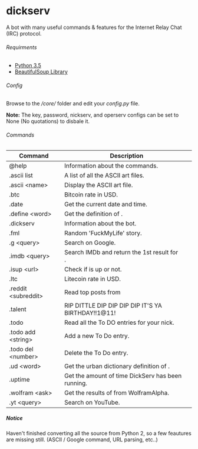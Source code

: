 # dickserv
A bot with many useful commands &amp; features for the Internet Relay Chat (IRC) protocol.

###### Requirments
 - [Python 3.5](http://www.python.org/)
 - [BeautifulSoup Library](https://www.crummy.com/software/BeautifulSoup/)

###### Config
Browse to the */core/* folder and edit your *config.py* file.

**Note:** The key, password, nickserv, and operserv configs can be set to None (No quotations) to disbale it.

###### Commands
| Command | Description |
| --- | --- |
| @help | Information about the commands. |
| .ascii list | A list of all the ASCII art files. |
| .ascii \<name> | Display the <name> ASCII art file. |
| .btc | Bitcoin rate in USD. |
| .date | Get the current date and time. |
| .define \<word> | Get the definition of <word>. |
| .dickserv | Information about the bot. |
| .fml | Random \'FuckMyLife\' story. |
| .g \<query> | Search <query> on Google. |
| .imdb \<query> | Search IMDb and return the 1st result for <search>. |
| .isup \<url> | Check if <url> is up or not. |
| .ltc | Litecoin rate in USD. |
| .reddit \<subreddit> | Read top posts from <subreddit> |
| .talent | RIP DITTLE DIP DIP DIP DIP IT\'S YA BIRTHDAY!!1@11! |
| .todo | Read all the To DO entries for your nick. |
| .todo add \<string> | Add a new To Do entry. |
| .todo del \<number> | Delete the <number> To Do entry. |
| .ud \<word> | Get the urban dictionary definition of <word>. |
| .uptime | Get the amount of time DickServ has been running. |
| .wolfram \<ask> | Get the results of <query> from WolframAlpha. |
| .yt \<query> | Search <query> on YouTube. |

##### Notice
Haven't finished converting all the source from Python 2, so a few feautures are missing still. (ASCII / Google command, URL parsing, etc..)
